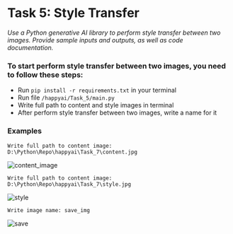 # Task 5: Style Transfer

_Use a Python generative AI library to perform style transfer between two images.
Provide sample inputs and outputs, as well as code documentation._

### To start perform style transfer between two images, you need to follow these steps:

* Run `pip install -r requirements.txt` in your terminal
* Run file `/happyai/Task_5/main.py`
* Write full path to content and style images in terminal
* After perform style transfer between two images, write a name for it


### Examples
```
Write full path to content image: D:\Python\Repo\happyai\Task_7\content.jpg
```
![content_image](https://user-images.githubusercontent.com/82750662/232885177-c608970e-f0c1-4239-9f34-a3a8f5e91bae.jpg)

```
Write full path to content image: D:\Python\Repo\happyai\Task_7\style.jpg
```
![style](https://user-images.githubusercontent.com/82750662/232885194-82779e0d-4383-4455-a544-a3739726d533.jpg)

```
Write image name: save_img
```
![save](https://user-images.githubusercontent.com/82750662/232885223-6302ce4c-054b-4881-baed-19c7f51bacd7.jpg)
